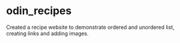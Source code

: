 # odin_recipes
Created a recipe website to demonstrate ordered and unordered list, creating links and adding images.